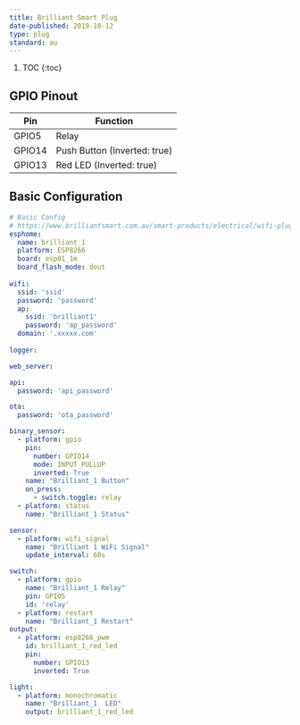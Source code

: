 ```yaml
---
title: Brilliant Smart Plug
date-published: 2019-10-12
type: plug
standard: au
---
```

1. TOC
{:toc}

## GPIO Pinout

| Pin     | Function                           |
|---------|------------------------------------|
| GPIO5   | Relay                              |
| GPIO14  | Push Button (Inverted: true)       |
| GPIO13  | Red LED (Inverted: true)           |


## Basic Configuration
```yaml
# Basic Config
# https://www.brilliantsmart.com.au/smart-products/electrical/wifi-plug-with-usb-charger/
esphome:
  name: brilliant_1
  platform: ESP8266
  board: esp01_1m
  board_flash_mode: dout
  
wifi:
  ssid: 'ssid'
  password: 'password'
  ap:
    ssid: 'brilliant1'
    password: 'ap_password'
  domain: '.xxxxx.com'
  
logger:

web_server:

api:
  password: 'api_password'

ota:
  password: 'ota_password'

binary_sensor:
  - platform: gpio
    pin:
      number: GPIO14
      mode: INPUT_PULLUP
      inverted: True
    name: "Brilliant_1 Button"
    on_press:
      - switch.toggle: relay
  - platform: status
    name: "Brilliant_1 Status"

sensor:
  - platform: wifi_signal
    name: "Brilliant 1 WiFi Signal"
    update_interval: 60s

switch:
  - platform: gpio
    name: "Brilliant_1 Relay"
    pin: GPIO5
    id: 'relay'
  - platform: restart
    name: "Brilliant_1 Restart"
output:
  - platform: esp8266_pwm
    id: brilliant_1_red_led
    pin:
      number: GPIO13
      inverted: True

light:
  - platform: monochromatic
    name: "Brilliant_1  LED"
    output: brilliant_1_red_led
```
